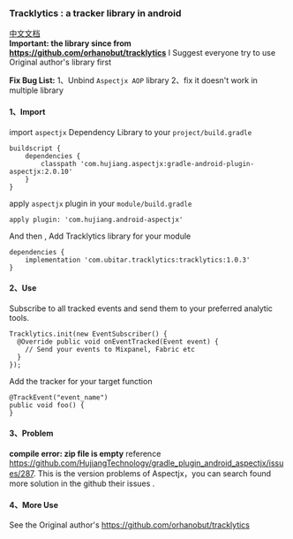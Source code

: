 ### Tracklytics : a tracker library in android
[中文文档](https://github.com/Ubitar/Tracklytics/blob/master/README_CN.md)<br/>
**Important: the library since from https://github.com/orhanobut/tracklytics**
I Suggest everyone try to use Original author's library first

**Fix Bug List:**
1、Unbind `Aspectjx AOP` library
2、fix it doesn't work in multiple library

#### 1、Import
import `aspectjx` Dependency Library  to your `project/build.gradle`
```
buildscript {
    dependencies {
        classpath 'com.hujiang.aspectjx:gradle-android-plugin-aspectjx:2.0.10'
    }
}
```
apply `aspectjx` plugin in your `module/build.gradle `
```
apply plugin: 'com.hujiang.android-aspectjx'
```
And then , Add Tracklytics library for your module
```
dependencies {
    implementation 'com.ubitar.tracklytics:tracklytics:1.0.3'
}
```
#### 2、Use
Subscribe to all tracked events and send them to your preferred analytic tools.
```
Tracklytics.init(new EventSubscriber() {
  @Override public void onEventTracked(Event event) {
    // Send your events to Mixpanel, Fabric etc
  }
});
```
Add the tracker for your target function
```
@TrackEvent("event_name")
public void foo() {
}
```
#### 3、Problem
**compile error: zip file is empty**
reference  https://github.com/HujiangTechnology/gradle_plugin_android_aspectjx/issues/287.
This is the version problems of Aspectjx，you can search found more solution in the github their  issues .

#### 4、More Use
See the Original author's
https://github.com/orhanobut/tracklytics
